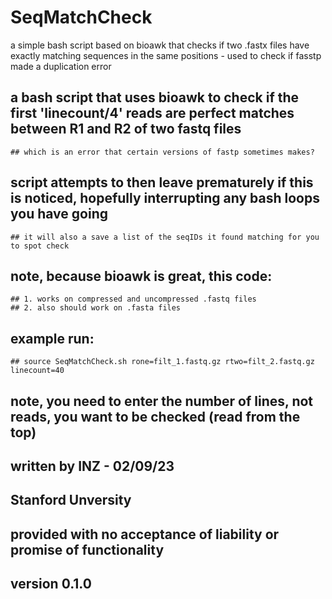 # SeqMatchCheck
a simple bash script based on bioawk that checks if two .fastx files have exactly matching sequences in the same positions - used to check if fasstp made a duplication error

## a bash script that uses bioawk to check if the first 'linecount/4' reads are perfect matches between R1 and R2 of two fastq files
	## which is an error that certain versions of fastp sometimes makes?

## script attempts to then leave prematurely if this is noticed, hopefully interrupting any bash loops you have going
	## it will also a save a list of the seqIDs it found matching for you to spot check

## note, because bioawk is great, this code:
	## 1. works on compressed and uncompressed .fastq files
	## 2. also should work on .fasta files

## example run:
	## source SeqMatchCheck.sh rone=filt_1.fastq.gz rtwo=filt_2.fastq.gz linecount=40

## note, you need to enter the number of lines, not reads, you want to be checked (read from the top)

## written by INZ - 02/09/23
## Stanford Unversity
## provided with no acceptance of liability or promise of functionality
## version 0.1.0
